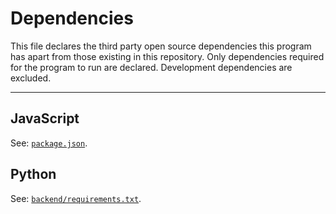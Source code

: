 # Dependencies

This file declares the third party open source dependencies this program has
apart from those existing in this repository. Only dependencies required for
the program to run are declared. Development dependencies are excluded.

* * *


## JavaScript

See: [`package.json`](package.json).


## Python

See: [`backend/requirements.txt`](backend/requirements.txt).
